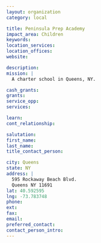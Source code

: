 ```yaml
---
layout: organization
category: local

title: Peninsula Prep Academy
impact_area: Children
keywords: 
location_services: 
location_offices: 
website: 

description: 
mission: |
  A charter school in Queens, NY.

cash_grants: 
grants: 
service_opp: 
services: 

learn: 
cont_relationship: 

salutation: 
first_name: 
last_name: 
title_contact_person: 

city: Queens
state: NY
address: |
  595 Rockaway Beach Blvd.     
  Queens NY 11691
lat: 40.592595
lng: -73.783748
phone: 
ext: 
fax: 
email: 
preferred_contact: 
contact_person_intro: 
---
```

